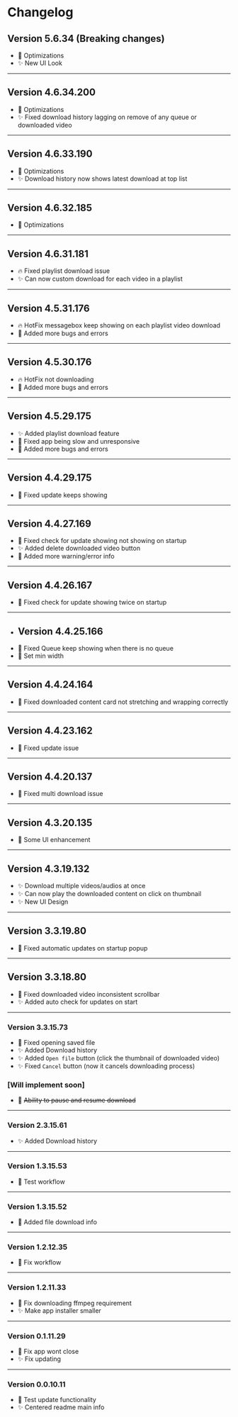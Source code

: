 ﻿# Changelog
## Version 5.6.34 (Breaking changes)
- 🔄 Optimizations
- ✨ New UI Look
___
## Version 4.6.34.200
- 🔄 Optimizations
- ✨ Fixed download history lagging on remove of any queue or downloaded video
___
## Version 4.6.33.190
- 🔄 Optimizations
- ✨ Download history now shows latest download at top list
___
## Version 4.6.32.185
- 🔄 Optimizations
___
## Version 4.6.31.181
- 🔥 Fixed playlist download issue
- ✨ Can now custom download for each video in a playlist
___
## Version 4.5.31.176
- 🔥 HotFix messagebox keep showing on each playlist video download
- 📢 Added more bugs and errors
___
## Version 4.5.30.176
- 🔥 HotFix not downloading
- 📢 Added more bugs and errors
___
## Version 4.5.29.175
- ✨ Added playlist download feature
- 🔄 Fixed app being slow and unresponsive
- 📢 Added more bugs and errors
___
## Version 4.4.29.175
- 🔄 Fixed update keeps showing
___
## Version 4.4.27.169
- 🔄 Fixed check for update showing not showing on startup
- ✨ Added delete downloaded video button
- 📢 Added more warning/error info
___
## Version 4.4.26.167
- 🔄 Fixed check for update showing twice on startup
___
- ## Version 4.4.25.166
- 🔄 Fixed Queue keep showing when there is no queue
- 🔄 Set min width
___
## Version 4.4.24.164
- 🔄 Fixed downloaded content card not stretching and wrapping correctly
___
## Version 4.4.23.162
- 🔄 Fixed update issue
___
## Version 4.4.20.137
- 🔄 Fixed multi download issue
___
## Version 4.3.20.135
- 🔄 Some UI enhancement
___
## Version 4.3.19.132
- ✨ Download multiple videos/audios at once
- ✨ Can now play the downloaded content on click on thumbnail
- ✨ New UI Design
___
## Version 3.3.19.80
- 🔄 Fixed automatic updates on startup popup
___
## Version 3.3.18.80
- 🔄 Fixed downloaded video inconsistent scrollbar
- ✨ Added auto check for updates on start
___
### Version 3.3.15.73
- 🔄 Fixed opening saved file
- ✨ Added Download history
- ✨ Added `Open file` button (click the thumbnail of downloaded video)
- ✨ Fixed `Cancel` button (now it cancels downloading process)
### [Will implement soon]
- 📢 ~~Ability to pause and resume download~~ 
___
### Version 2.3.15.61
- ✨ Added Download history
___
### Version 1.3.15.53
- 🔄 Test workflow
___
### Version 1.3.15.52
- 🔄 Added file download info
___
### Version 1.2.12.35
- 🔄 Fix workflow
___
### Version 1.2.11.33
- 🔄 Fix downloading ffmpeg requirement
- ✨ Make app installer smaller
___
### Version 0.1.11.29
- 🔄 Fix app wont close
- ✨ Fix updating
___
### Version 0.0.10.11
- 🔄 Test update functionality
- ✨ Centered readme main info
